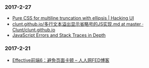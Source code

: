 
### 2017-2-27<br />
+ [Pure CSS for multiline truncation with ellipsis | Hacking UI](http://hackingui.com/front-end/a-pure-css-solution-for-multiline-text-truncation/)<br />
+ [clunt.github.io/多行文本溢出显示省略号的JS实现.md at master · Clunt/clunt.github.io](https://github.com/Clunt/clunt.github.io/blob/master/blog/Skill/Javascript/%E5%A4%9A%E8%A1%8C%E6%96%87%E6%9C%AC%E6%BA%A2%E5%87%BA%E6%98%BE%E7%A4%BA%E7%9C%81%E7%95%A5%E5%8F%B7%E7%9A%84JS%E5%AE%9E%E7%8E%B0.md)<br />
+ [JavaScript Errors and Stack Traces in Depth](http://lucasfcosta.com/2017/02/17/JavaScript-Errors-and-Stack-Traces.html)<br />

### 2017-2-21<br />
+ [Effective前端6：避免页面卡顿 – 人人网FED博客](http://www.renfed.com/2017/02/09/avoid-jank/)<br />